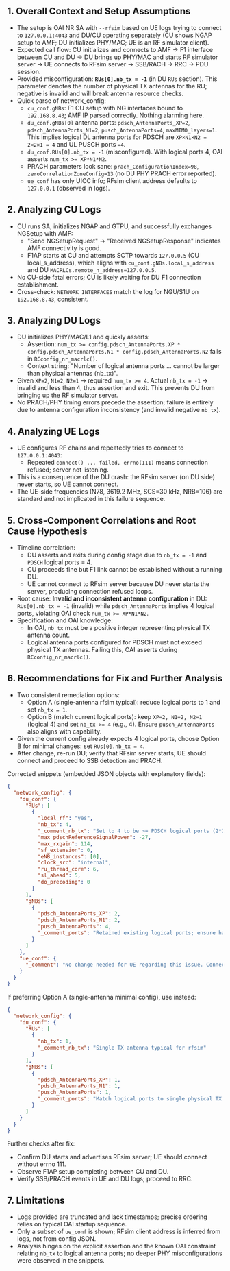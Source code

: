 ## 1. Overall Context and Setup Assumptions
- The setup is OAI NR SA with `--rfsim` based on UE logs trying to connect to `127.0.0.1:4043` and DU/CU operating separately (CU shows NGAP setup to AMF; DU initializes PHY/MAC; UE is an RF simulator client).
- Expected call flow: CU initializes and connects to AMF → F1 interface between CU and DU → DU brings up PHY/MAC and starts RF simulator server → UE connects to RFsim server → SSB/RACH → RRC → PDU session.
- Provided misconfiguration: **`RUs[0].nb_tx = -1`** (in DU `RUs` section). This parameter denotes the number of physical TX antennas for the RU; negative is invalid and will break antenna resource checks.
- Quick parse of network_config:
  - `cu_conf.gNBs`: F1 CU setup with NG interfaces bound to `192.168.8.43`; AMF IP parsed correctly. Nothing alarming here.
  - `du_conf.gNBs[0]` antenna ports: `pdsch_AntennaPorts_XP=2`, `pdsch_AntennaPorts_N1=2`, `pusch_AntennaPorts=4`, `maxMIMO_layers=1`. This implies logical DL antenna ports for PDSCH are `XP×N1×N2 = 2×2×1 = 4` and UL PUSCH ports `=4`.
  - `du_conf.RUs[0].nb_tx = -1` (misconfigured). With logical ports 4, OAI asserts `num_tx >= XP*N1*N2`.
  - PRACH parameters look sane: `prach_ConfigurationIndex=98`, `zeroCorrelationZoneConfig=13` (no DU PHY PRACH error reported).
  - `ue_conf` has only UICC info; RFsim client address defaults to `127.0.0.1` (observed in logs).

## 2. Analyzing CU Logs
- CU runs SA, initializes NGAP and GTPU, and successfully exchanges NGSetup with AMF:
  - "Send NGSetupRequest" → "Received NGSetupResponse" indicates AMF connectivity is good.
  - F1AP starts at CU and attempts SCTP towards `127.0.0.5` (CU local_s_address), which aligns with `cu_conf.gNBs.local_s_address` and DU `MACRLCs.remote_n_address=127.0.0.5`.
- No CU-side fatal errors; CU is likely waiting for DU F1 connection establishment.
- Cross-check: `NETWORK_INTERFACES` match the log for NGU/S1U on `192.168.8.43`, consistent.

## 3. Analyzing DU Logs
- DU initializes PHY/MAC/L1 and quickly asserts:
  - Assertion: `num_tx >= config.pdsch_AntennaPorts.XP * config.pdsch_AntennaPorts.N1 * config.pdsch_AntennaPorts.N2` fails in `RCconfig_nr_macrlc()`.
  - Context string: "Number of logical antenna ports ... cannot be larger than physical antennas (nb_tx)".
- Given `XP=2`, `N1=2`, `N2=1` → required `num_tx >= 4`. Actual `nb_tx = -1` → invalid and less than 4, thus assertion and exit. This prevents DU from bringing up the RF simulator server.
- No PRACH/PHY timing errors precede the assertion; failure is entirely due to antenna configuration inconsistency (and invalid negative `nb_tx`).

## 4. Analyzing UE Logs
- UE configures RF chains and repeatedly tries to connect to `127.0.0.1:4043`:
  - Repeated `connect() ... failed, errno(111)` means connection refused; server not listening.
- This is a consequence of the DU crash: the RFsim server (on DU side) never starts, so UE cannot connect.
- The UE-side frequencies (N78, 3619.2 MHz, SCS=30 kHz, NRB=106) are standard and not implicated in this failure sequence.

## 5. Cross-Component Correlations and Root Cause Hypothesis
- Timeline correlation:
  - DU asserts and exits during config stage due to `nb_tx = -1` and `PDSCH` logical ports = 4.
  - CU proceeds fine but F1 link cannot be established without a running DU.
  - UE cannot connect to RFsim server because DU never starts the server, producing connection refused loops.
- Root cause: **Invalid and inconsistent antenna configuration** in DU: `RUs[0].nb_tx = -1` (invalid) while `pdsch_AntennaPorts` implies 4 logical ports, violating OAI check `num_tx >= XP*N1*N2`.
- Specification and OAI knowledge:
  - In OAI, `nb_tx` must be a positive integer representing physical TX antenna count.
  - Logical antenna ports configured for PDSCH must not exceed physical TX antennas. Failing this, OAI asserts during `RCconfig_nr_macrlc()`.

## 6. Recommendations for Fix and Further Analysis
- Two consistent remediation options:
  - Option A (single-antenna rfsim typical): reduce logical ports to 1 and set `nb_tx = 1`.
  - Option B (match current logical ports): keep `XP=2, N1=2, N2=1` (logical 4) and set `nb_tx >= 4` (e.g., 4). Ensure `pusch_AntennaPorts` also aligns with capability.
- Given the current config already expects 4 logical ports, choose Option B for minimal changes: set `RUs[0].nb_tx = 4`.
- After change, re-run DU; verify that RFsim server starts; UE should connect and proceed to SSB detection and PRACH.

Corrected snippets (embedded JSON objects with explanatory fields):

```json
{
  "network_config": {
    "du_conf": {
      "RUs": [
        {
          "local_rf": "yes",
          "nb_tx": 4,
          "_comment_nb_tx": "Set to 4 to be >= PDSCH logical ports (2*2*1=4) and fix assertion",
          "max_pdschReferenceSignalPower": -27,
          "max_rxgain": 114,
          "sf_extension": 0,
          "eNB_instances": [0],
          "clock_src": "internal",
          "ru_thread_core": 6,
          "sl_ahead": 5,
          "do_precoding": 0
        }
      ],
      "gNBs": [
        {
          "pdsch_AntennaPorts_XP": 2,
          "pdsch_AntennaPorts_N1": 2,
          "pusch_AntennaPorts": 4,
          "_comment_ports": "Retained existing logical ports; ensure hardware/emulation can support nb_tx>=4"
        }
      ]
    },
    "ue_conf": {
      "_comment": "No change needed for UE regarding this issue. Connection failures were due to DU crash."
    }
  }
}
```

If preferring Option A (single-antenna minimal config), use instead:

```json
{
  "network_config": {
    "du_conf": {
      "RUs": [
        {
          "nb_tx": 1,
          "_comment_nb_tx": "Single TX antenna typical for rfsim"
        }
      ],
      "gNBs": [
        {
          "pdsch_AntennaPorts_XP": 1,
          "pdsch_AntennaPorts_N1": 1,
          "pusch_AntennaPorts": 1,
          "_comment_ports": "Match logical ports to single physical TX antenna"
        }
      ]
    }
  }
}
```

Further checks after fix:
- Confirm DU starts and advertises RFsim server; UE should connect without errno 111.
- Observe F1AP setup completing between CU and DU.
- Verify SSB/PRACH events in UE and DU logs; proceed to RRC.

## 7. Limitations
- Logs provided are truncated and lack timestamps; precise ordering relies on typical OAI startup sequence.
- Only a subset of `ue_conf` is shown; RFsim client address is inferred from logs, not from config JSON.
- Analysis hinges on the explicit assertion and the known OAI constraint relating `nb_tx` to logical antenna ports; no deeper PHY misconfigurations were observed in the snippets.